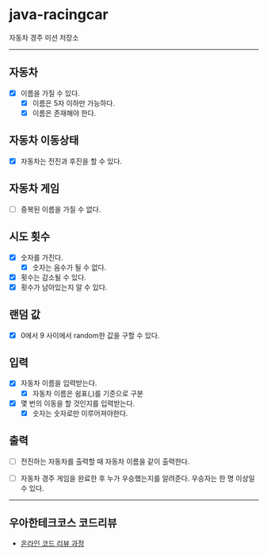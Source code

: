 # java-racingcar
자동차 경주 미션 저장소

---

## 자동차
- [x] 이름을 가질 수 있다.
  - [x] 이름은 5자 이하만 가능하다.
  - [x] 이름은 존재해야 한다.

## 자동차 이동상태
- [x] 자동차는 전진과 후진을 할 수 있다.

## 자동차 게임
- [ ] 중복된 이름을 가질 수 없다.

## 시도 횟수
- [x] 숫자를 가진다.
  - [x] 숫자는 음수가 될 수 없다.
- [x] 횟수는 감소될 수 있다.
- [x] 횟수가 남아있는지 알 수 있다.

## 랜덤 값
- [x] 0에서 9 사이에서 random한 값을 구할 수 있다.


## 입력
- [x] 자동차 이름을 입력받는다.
  - [x] 자동차 이름은 쉼표(,)를 기준으로 구분
- [x] 몇 번의 이동을 할 것인지를 입력받는다.
  - [x] 숫자는 숫자로만 이루어져야한다.

## 출력
- [ ] 전진하는 자동차를 출력할 때 자동차 이름을 같이 출력한다.
- [ ] 자동차 경주 게임을 완료한 후 누가 우승했는지를 알려준다. 우승자는 한 명 이상일 수 있다.


---

## 우아한테크코스 코드리뷰

- [온라인 코드 리뷰 과정](https://github.com/woowacourse/woowacourse-docs/blob/master/maincourse/README.md)
